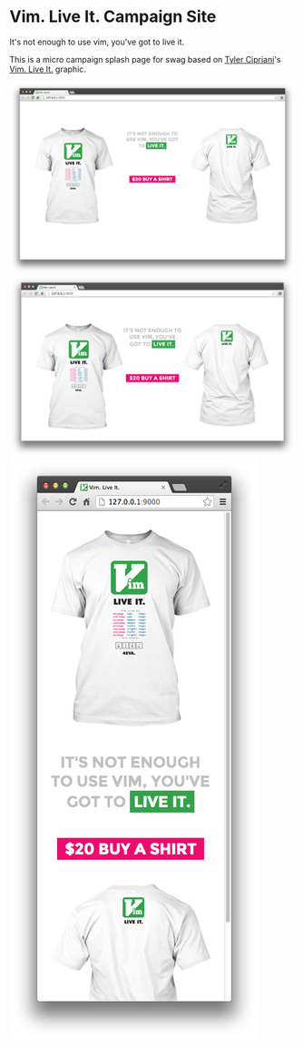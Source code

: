 Vim. Live It. Campaign Site
===========================

It's not enough to use vim, you've got to live it.

This is a micro campaign splash page for swag based on [Tyler Cipriani](http://www.tylercipriani.com)'s [Vim. Live It.](https://github.com/thcipriani/vim-live-it) graphic.

![Site Large](screenshots/large.png)
![Site Medium](screenshots/medium.png)
![Site Small](screenshots/small.png)
